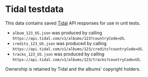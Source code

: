 # Tidal testdata

This data contains saved [Tidal] API responses for use in unit tests.

*   `album_123_US.json` was produced by calling
    `https://api.tidal.com/v1/albums/123?countryCode=US`.
*   `credits_123_US.json` was produced by calling
    `https://api.tidal.com/v1/albums/123/credits?countryCode=US`.
*   `tracks_123_US.json` was produced by calling
    `https://api.tidal.com/v1/albums/123/tracks?countryCode=US`.

Ownership is retained by Tidal and the albums' copyright holders.

[Tidal]: https://tidal.com/
